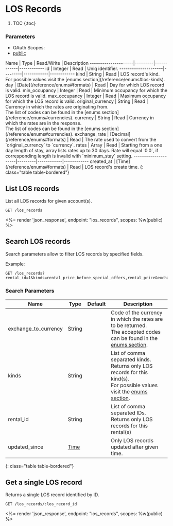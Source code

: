 # LOS Records

1. TOC
{:toc}

### Parameters
<ul class="nav nav-pills" role="tablist">
  <li class="disabled"><a>OAuth Scopes:</a></li>
  <li class="active"><a href="#public" role="tab" data-toggle="pill">public</a></li>
</ul>
<div class="tab-content" markdown="1">
  <div class="tab-pane active" id="public" markdown="1">
Name                 | Type    | Read/Write | Description
---------------------|---------|------------|------------
id                   | Integer | Read       | Uniq identifier.
---------------------|---------|------------|------------
kind                 | String  | Read       | LOS record's kind. For possible values visit the [enums section](/reference/enums#los-kinds).
day                  | [Date](/reference/enums#formats) | Read       | Day for which LOS record is valid.
min_occupancy        | Integer | Read       | Minimum occupancy for which the LOS record is valid.
max_occupancy        | Integer | Read       | Maximum occupancy for which the LOS record is valid.
original_currency    | String  | Read       | Currency in which the rates are originating from.<br>The list of codes can be found in the [enums section](/reference/enums#currencies).
currency             | String  | Read       | Currency in which the rates are in the response.<br>The list of codes can be found in the [enums section](/reference/enums#currencies).
exchange_rate        | [Decimal](/reference/enums#formats) | Read       | The rate used to convert from the `original_currency` to `currency`.
rates                | Array   | Read       | Starting from a one day length of stay, array lists rates up to 30 days. Rate will equal `0.0`, if corresponding length is invalid with `minimum_stay` setting.
---------------------|---------|------------|------------
created_at           | [Time](/reference/enums#formats) | Read       | LOS record's create time.
{: class="table table-bordered"}
  </div>
</div>

## List LOS records

List all LOS records for given account(s).

~~~
GET /los_records
~~~

<%= render 'json_response', endpoint: "los_records", scopes: %w(public) %>

## Search LOS records

Search parameters allow to filter LOS records by specified fields.

Example:

~~~
GET /los_records?rental_id=1&kinds=rental_price_before_special_offers,rental_price&exchange_currency_to=EUR
~~~

### Search Parameters

Name                 | Type    | Default | Description
---------------------|---------|---------|-------------
exchange_to_currency | String  |         | Code of the currency in which the rates are to be returned.<br>The accepted codes can be found in the [enums section](/reference/enums#currencies).
kinds                | String  |         | List of comma separated kinds. Returns only LOS records for this kind(s).<br>For possible values visit the [enums section](/reference/enums#los-kinds).
rental_id            | String  |         | List of comma separated IDs. Returns only LOS records for this rental(s)
updated_since        | [Time](/reference/enums#formats) |         | Only LOS records updated after given time.
{: class="table table-bordered"}

## Get a single LOS record

Returns a single LOS record identified by ID.

~~~
GET /los_records/:los_record_id
~~~

<%= render 'json_response', endpoint: "los_records", scopes: %w(public) %>

